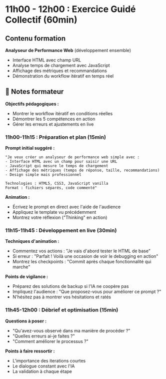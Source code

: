 # 11h00 - 12h00 : Exercice Guidé Collectif (60min)

## Contenu formation

**Analyseur de Performance Web** (développement ensemble)
- Interface HTML avec champ URL
- Analyse temps de chargement avec JavaScript
- Affichage des métriques et recommandations
- Démonstration du workflow itératif en temps réel

## 📝 Notes formateur

**Objectifs pédagogiques :**
- Montrer le workflow itératif en conditions réelles
- Démontrer les 5 compétences en action
- Gérer les erreurs et ajustements en live

### 11h00-11h15 : Préparation et plan (15min)

**Prompt initial suggéré :**
```
"Je veux créer un analyseur de performance web simple avec :
- Interface HTML avec un champ pour saisir une URL
- JavaScript qui mesure le temps de chargement
- Affichage des métriques (temps de réponse, taille, recommandations)
- Design simple mais professionnel

Technologies : HTML5, CSS3, JavaScript vanilla
Format : fichiers séparés, code commenté"
```

**Animation :**
- Écrivez le prompt en direct avec l'aide de l'audience
- Appliquez le template vu précédemment
- Montrez votre réflexion ("Thinking" en action)

### 11h15-11h45 : Développement en live (30min)

**Techniques d'animation :**
- Commentez vos actions : "Je vais d'abord tester le HTML de base"
- Si erreur : "Parfait ! Voilà une occasion de voir le debugging en action"
- Montrez les checkpoints : "Commit après chaque fonctionnalité qui marche"

**Points de vigilance :**
- Préparez des solutions de backup si l'IA ne coopère pas
- Impliquez l'audience : "Que proposez-vous pour améliorer ce prompt ?"
- N'hésitez pas à montrer vos hésitations et ratés

### 11h45-12h00 : Débrief et optimisation (15min)

**Questions à poser :**
- "Qu'avez-vous observé dans ma manière de procéder ?"
- "Quelles erreurs ai-je faites ?"
- "Comment améliorer le processus ?"

**Points à faire ressortir :**
- L'importance des iterations courtes
- Le dialogue constant avec l'IA
- La validation à chaque étape